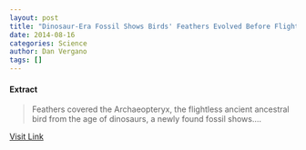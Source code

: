 ```yaml
---
layout: post
title: "Dinosaur-Era Fossil Shows Birds' Feathers Evolved Before Flight"
date: 2014-08-16
categories: Science
author: Dan Vergano
tags: []
---
```





#### Extract
>Feathers covered the Archaeopteryx, the flightless ancient ancestral bird from the age of dinosaurs, a newly found fossil shows....



[Visit Link](http://feeds.nationalgeographic.com/~r/ng/News/News_Main/~3/haVxNfYZDYM/)


